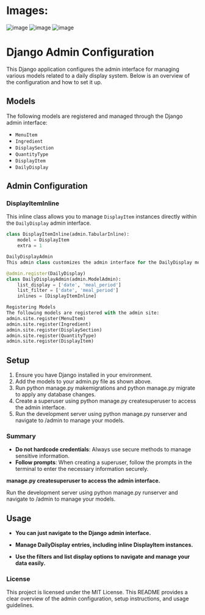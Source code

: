 # Images:
![image](https://github.com/user-attachments/assets/8da2d1ce-2218-4da5-bdab-492eb69a87d2)
![image](https://github.com/user-attachments/assets/70230974-cbb5-4956-8a25-043a73f0c968)
![image](https://github.com/user-attachments/assets/16febe21-7389-4413-b0cd-be8e6a2e5bae)


# Django Admin Configuration

This Django application configures the admin interface for managing various models related to a daily display system. Below is an overview of the configuration and how to set it up.

## Models

The following models are registered and managed through the Django admin interface:

- `MenuItem`
- `Ingredient`
- `DisplaySection`
- `QuantityType`
- `DisplayItem`
- `DailyDisplay`

## Admin Configuration

### DisplayItemInline

This inline class allows you to manage `DisplayItem` instances directly within the `DailyDisplay` admin interface.

```python
class DisplayItemInline(admin.TabularInline):
    model = DisplayItem
    extra = 1

DailyDisplayAdmin
This admin class customizes the admin interface for the DailyDisplay model.

@admin.register(DailyDisplay)
class DailyDisplayAdmin(admin.ModelAdmin):
    list_display = ['date', 'meal_period']
    list_filter = ['date', 'meal_period']
    inlines = [DisplayItemInline]

Registering Models
The following models are registered with the admin site:
admin.site.register(MenuItem)
admin.site.register(Ingredient)
admin.site.register(DisplaySection)
admin.site.register(QuantityType)
admin.site.register(DisplayItem)
```
## Setup
1. Ensure you have Django installed in your environment.
2. Add the models to your admin.py file as shown above.
3. Run python manage.py makemigrations and python manage.py migrate to apply any database changes.
4. Create a superuser using python manage.py createsuperuser to access the admin interface.
5. Run the development server using python manage.py runserver and navigate to /admin to manage your models.

### Summary

- **Do not hardcode credentials**: Always use secure methods to manage sensitive information.
- **Follow prompts**: When creating a superuser, follow the prompts in the terminal to enter the necessary information securely.
 
**manage.py createsuperuser to access the admin interface.**

Run the development server using python manage.py runserver and navigate to /admin to manage your models.

## Usage

- **You can just navigate to the Django admin interface.**
 
- **Manage DailyDisplay entries, including inline DisplayItem instances.**

- **Use the filters and list display options to navigate and manage your data easily.**
### License
This project is licensed under the MIT License.
This README provides a clear overview of the admin configuration, setup instructions, and usage guidelines.

